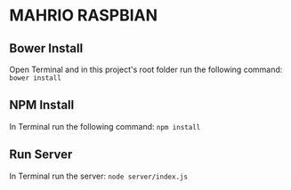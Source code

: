 # MAHRIO RASPBIAN
## Bower Install
Open Terminal and in this project's root folder run the following command: `bower install`

## NPM Install
In Terminal run the following command: `npm install`

## Run Server
In Terminal run the server: `node server/index.js`
